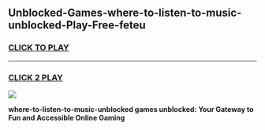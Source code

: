 
## Unblocked-Games-where-to-listen-to-music-unblocked-Play-Free-feteu
<h3>
<a href="https://premium76.site?title=where-to-listen-to-music-unblocked&ref=20M">CLICK TO PLAY</a></h3>
<hr>

<h3>
<a href="https://premium76.site?title=where-to-listen-to-music-unblocked&ref=20M">CLICK 2 PLAY</a>
  
</h3>

<a href="https://premium76.site?title=where-to-listen-to-music-unblocked&ref=19M"><img src="https://clearcache.store/games.png"></a>


**where-to-listen-to-music-unblocked games unblocked: Your Gateway to Fun and Accessible Online Gaming**
